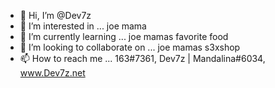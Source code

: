 - 👋 Hi, I’m @Dev7z
- 👀 I’m interested in ... joe mama
- 🌱 I’m currently learning ... joe mamas favorite food
- 💞️ I’m looking to collaborate on ... joe mamas s3xshop
- 📫 How to reach me ... 163#7361, Dev7z | Mandalina#6034, www.Dev7z.net

<!---
Dev7z/Dev7z is a ✨ special ✨ repository because its `README.md` (this file) appears on your GitHub profile.
You can click the Preview link to take a look at your changes.
--->
